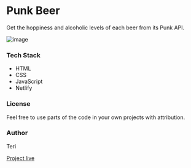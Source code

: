 # Punk Beer

Get the hoppiness and alcoholic levels of each beer from its Punk API.

![image](https://user-images.githubusercontent.com/25850598/103664476-9cc5b200-4f72-11eb-8648-72f4313f0496.png)

### Tech Stack

- HTML
- CSS
- JavaScript
- Netlify

### License

Feel free to use parts of the code in your own projects with attribution.

### Author

Teri

[Project live]()
